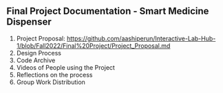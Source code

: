 ## Final Project Documentation - Smart Medicine Dispenser

1) Project Proposal: https://github.com/aashiperun/Interactive-Lab-Hub-1/blob/Fall2022/Final%20Project/Project_Proposal.md 
2) Design Process
3) Code Archive
4) Videos of People using the Project
5) Reflections on the process
6) Group Work Distribution
